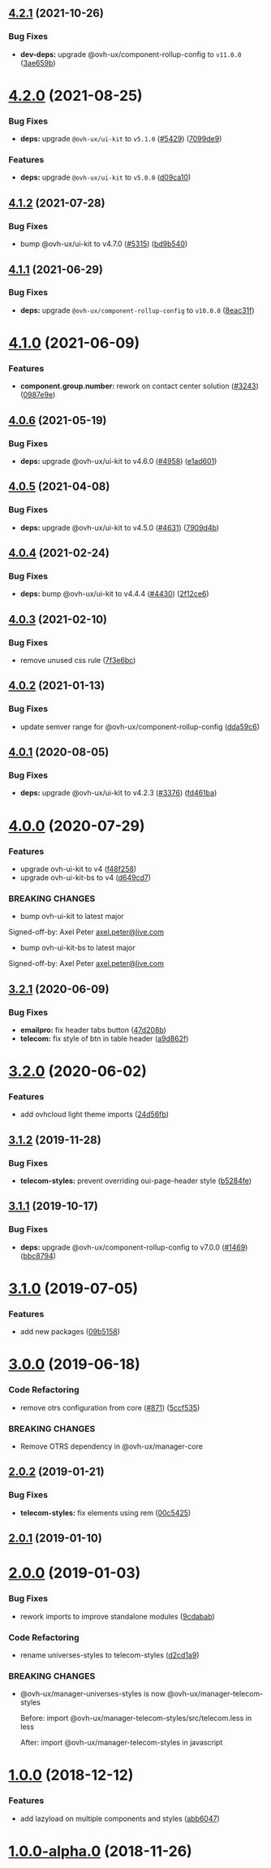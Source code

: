 ## [4.2.1](https://github.com/ovh/manager/compare/@ovh-ux/manager-telecom-styles@4.2.0...@ovh-ux/manager-telecom-styles@4.2.1) (2021-10-26)


### Bug Fixes

* **dev-deps:** upgrade @ovh-ux/component-rollup-config to `v11.0.0` ([3ae659b](https://github.com/ovh/manager/commit/3ae659bea59244fd5660375b9dac52055cc374b0))



# [4.2.0](https://github.com/ovh/manager/compare/@ovh-ux/manager-telecom-styles@4.1.2...@ovh-ux/manager-telecom-styles@4.2.0) (2021-08-25)


### Bug Fixes

* **deps:** upgrade `@ovh-ux/ui-kit` to `v5.1.0` ([#5429](https://github.com/ovh/manager/issues/5429)) ([7099de9](https://github.com/ovh/manager/commit/7099de97320cdbdac5652b2c7ed70327251ed749))


### Features

* **deps:** upgrade `@ovh-ux/ui-kit` to `v5.0.0` ([d09ca10](https://github.com/ovh/manager/commit/d09ca10f4b7ca629e0b2f1fcb59278ea7f309a9e))



## [4.1.2](https://github.com/ovh/manager/compare/@ovh-ux/manager-telecom-styles@4.1.1...@ovh-ux/manager-telecom-styles@4.1.2) (2021-07-28)


### Bug Fixes

* bump @ovh-ux/ui-kit to v4.7.0 ([#5315](https://github.com/ovh/manager/issues/5315)) ([bd9b540](https://github.com/ovh/manager/commit/bd9b54015511a001a93866e43c48244fb81af907))



## [4.1.1](https://github.com/ovh/manager/compare/@ovh-ux/manager-telecom-styles@4.1.0...@ovh-ux/manager-telecom-styles@4.1.1) (2021-06-29)


### Bug Fixes

* **deps:** upgrade `@ovh-ux/component-rollup-config` to `v10.0.0` ([8eac31f](https://github.com/ovh/manager/commit/8eac31f81e46d1570c131cf55788d6435842ab6d))



# [4.1.0](https://github.com/ovh/manager/compare/@ovh-ux/manager-telecom-styles@4.0.6...@ovh-ux/manager-telecom-styles@4.1.0) (2021-06-09)


### Features

* **component.group.number:** rework on contact center solution ([#3243](https://github.com/ovh/manager/issues/3243)) ([0987e9e](https://github.com/ovh/manager/commit/0987e9e28813ab2c87bd87563bd98f381f296ec2))



## [4.0.6](https://github.com/ovh/manager/compare/@ovh-ux/manager-telecom-styles@4.0.5...@ovh-ux/manager-telecom-styles@4.0.6) (2021-05-19)


### Bug Fixes

* **deps:** upgrade @ovh-ux/ui-kit to v4.6.0 ([#4958](https://github.com/ovh/manager/issues/4958)) ([e1ad601](https://github.com/ovh/manager/commit/e1ad60151c7b5112138b23224282a64fce226def))



## [4.0.5](https://github.com/ovh/manager/compare/@ovh-ux/manager-telecom-styles@4.0.4...@ovh-ux/manager-telecom-styles@4.0.5) (2021-04-08)


### Bug Fixes

* **deps:** upgrade @ovh-ux/ui-kit to v4.5.0 ([#4631](https://github.com/ovh/manager/issues/4631)) ([7909d4b](https://github.com/ovh/manager/commit/7909d4b5b8001de15204fd632fd08b6814c4a786))



## [4.0.4](https://github.com/ovh/manager/compare/@ovh-ux/manager-telecom-styles@4.0.3...@ovh-ux/manager-telecom-styles@4.0.4) (2021-02-24)


### Bug Fixes

* **deps:** bump @ovh-ux/ui-kit to v4.4.4 ([#4430](https://github.com/ovh/manager/issues/4430)) ([2f12ce6](https://github.com/ovh/manager/commit/2f12ce6b724fe90a98ce8b7cd02ace6803527306))



## [4.0.3](https://github.com/ovh/manager/compare/@ovh-ux/manager-telecom-styles@4.0.2...@ovh-ux/manager-telecom-styles@4.0.3) (2021-02-10)


### Bug Fixes

* remove unused css rule ([7f3e6bc](https://github.com/ovh/manager/commit/7f3e6bcaf52f8b8b4d1ef497f458623221b3161f))



## [4.0.2](https://github.com/ovh/manager/compare/@ovh-ux/manager-telecom-styles@4.0.1...@ovh-ux/manager-telecom-styles@4.0.2) (2021-01-13)


### Bug Fixes

* update semver range for @ovh-ux/component-rollup-config ([dda59c6](https://github.com/ovh/manager/commit/dda59c6b71cb4ad9ab98f06a0bf995a7eb45a1d9))



## [4.0.1](https://github.com/ovh/manager/compare/@ovh-ux/manager-telecom-styles@4.0.0...@ovh-ux/manager-telecom-styles@4.0.1) (2020-08-05)


### Bug Fixes

* **deps:** upgrade @ovh-ux/ui-kit to v4.2.3 ([#3376](https://github.com/ovh/manager/issues/3376)) ([fd461ba](https://github.com/ovh/manager/commit/fd461ba26ce7d77328c6951594e3c49ffee51b19))



# [4.0.0](https://github.com/ovh/manager/compare/@ovh-ux/manager-telecom-styles@3.2.1...@ovh-ux/manager-telecom-styles@4.0.0) (2020-07-29)


### Features

* upgrade ovh-ui-kit to v4 ([f48f258](https://github.com/ovh/manager/commit/f48f2587c367b06939c452428c5783c2fb1c1b8d))
* upgrade ovh-ui-kit-bs to v4 ([d649cd7](https://github.com/ovh/manager/commit/d649cd7d566ac39d172b2e36625fde83bd99c9f5))


### BREAKING CHANGES

* bump ovh-ui-kit to latest major

Signed-off-by: Axel Peter <axel.peter@live.com>
* bump ovh-ui-kit-bs to latest major

Signed-off-by: Axel Peter <axel.peter@live.com>



## [3.2.1](https://github.com/ovh/manager/compare/@ovh-ux/manager-telecom-styles@3.2.0...@ovh-ux/manager-telecom-styles@3.2.1) (2020-06-09)


### Bug Fixes

* **emailpro:** fix header tabs button ([47d208b](https://github.com/ovh/manager/commit/47d208b44dcad2fedab44b6771d4da79a80dbfc9))
* **telecom:** fix style of btn in table header ([a9d862f](https://github.com/ovh/manager/commit/a9d862f5b05d8e52c2152f26dd50839baa46b778))



# [3.2.0](https://github.com/ovh/manager/compare/@ovh-ux/manager-telecom-styles@3.1.2...@ovh-ux/manager-telecom-styles@3.2.0) (2020-06-02)


### Features

* add ovhcloud light theme imports ([24d56fb](https://github.com/ovh/manager/commit/24d56fb62a949e01de5f9929c0fe53239c889a59))



## [3.1.2](https://github.com/ovh/manager/compare/@ovh-ux/manager-telecom-styles@3.1.1...@ovh-ux/manager-telecom-styles@3.1.2) (2019-11-28)


### Bug Fixes

* **telecom-styles:** prevent overriding oui-page-header style ([b5284fe](https://github.com/ovh/manager/commit/b5284fe6ad35fa25cb67595fbefb6e5d41361595))



## [3.1.1](https://github.com/ovh-ux/manager/compare/@ovh-ux/manager-telecom-styles@3.1.0...@ovh-ux/manager-telecom-styles@3.1.1) (2019-10-17)


### Bug Fixes

* **deps:** upgrade @ovh-ux/component-rollup-config to v7.0.0 ([#1469](https://github.com/ovh-ux/manager/issues/1469)) ([bbc8794](https://github.com/ovh-ux/manager/commit/bbc8794))



# [3.1.0](https://github.com/ovh-ux/manager/compare/@ovh-ux/manager-telecom-styles@3.0.0...@ovh-ux/manager-telecom-styles@3.1.0) (2019-07-05)


### Features

* add new packages ([09b5158](https://github.com/ovh-ux/manager/commit/09b5158))



# [3.0.0](https://github.com/ovh-ux/manager/compare/@ovh-ux/manager-telecom-styles@2.0.2...@ovh-ux/manager-telecom-styles@3.0.0) (2019-06-18)


### Code Refactoring

* remove otrs configuration from core ([#871](https://github.com/ovh-ux/manager/issues/871)) ([5ccf535](https://github.com/ovh-ux/manager/commit/5ccf535))


### BREAKING CHANGES

* Remove OTRS dependency in @ovh-ux/manager-core



## [2.0.2](https://github.com/ovh-ux/manager/compare/@ovh-ux/manager-telecom-styles@2.0.1...@ovh-ux/manager-telecom-styles@2.0.2) (2019-01-21)


### Bug Fixes

* **telecom-styles:** fix elements using rem ([00c5425](https://github.com/ovh-ux/manager/commit/00c5425))



## [2.0.1](https://github.com/ovh-ux/manager/compare/@ovh-ux/manager-telecom-styles@2.0.0...@ovh-ux/manager-telecom-styles@2.0.1) (2019-01-10)



# [2.0.0](https://github.com/ovh-ux/manager/compare/@ovh-ux/manager-telecom-styles@1.0.0...@ovh-ux/manager-telecom-styles@2.0.0) (2019-01-03)


### Bug Fixes

* rework imports to improve standalone modules ([9cdabab](https://github.com/ovh-ux/manager/commit/9cdabab))


### Code Refactoring

* rename universes-styles to telecom-styles ([d2cd1a9](https://github.com/ovh-ux/manager/commit/d2cd1a9))


### BREAKING CHANGES

* @ovh-ux/manager-universes-styles is now @ovh-ux/manager-telecom-styles

    Before:
      import @ovh-ux/manager-telecom-styles/src/telecom.less in less

    After:
      import @ovh-ux/manager-telecom-styles in javascript



# [1.0.0](https://github.com/ovh-ux/manager/compare/@ovh-ux/manager-universes-styles@1.0.0-alpha.1...@ovh-ux/manager-universes-styles@1.0.0) (2018-12-12)


### Features

* add lazyload on multiple components and styles ([abb6047](https://github.com/ovh-ux/manager/commit/abb6047))



# [1.0.0-alpha.0](https://github.com/ovh-ux/manager/compare/@ovh-ux/manager-universes-styles@0.0.0...@ovh-ux/manager-universes-styles@1.0.0-alpha.0) (2018-11-26)



